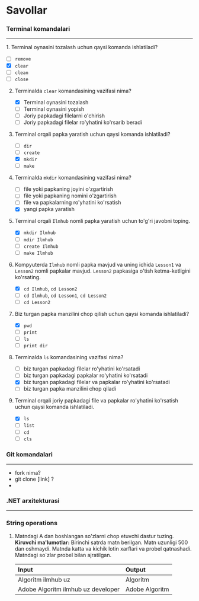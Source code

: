 # Savollar

### Terminal komandalari
<hr>
1. Terminal oynasini tozalash uchun qaysi komanda ishlatiladi?

   - [ ] `remove`
   - [x] `clear`
   - [ ] `clean`
   - [ ] `close`

2. Terminalda `clear` komandasining vazifasi nima?

   - [x] Terminal oynasini tozalash
   - [ ] Terminal oynasini yopish
   - [ ] Joriy papkadagi filelarni o'chirish
   - [ ] Joriy papkadagi filelar ro'yhatini ko'rsarib beradi

3. Terminal orqali papka yaratish uchun qaysi komanda ishlatiladi?

   - [ ] `dir`
   - [ ] `create`
   - [x] `mkdir`
   - [ ] `make`

4. Terminalda `mkdir` komandasining vazifasi nima?
   
   - [ ] file yoki papkaning joyini o'zgartirish
   - [ ] file yoki papkaning nomini o'zgartirish
   - [ ] file va papkalarning ro'yhatini ko'rsatish
   - [x] yangi papka yaratish

5. Terminal orqali `Ilmhub` nomli papka yaratish uchun to'g'ri javobni toping.
   - [x] `mkdir Ilmhub`
   - [ ] `mdir Ilmhub`
   - [ ] `create Ilmhub`
   - [ ] `make Ilmhub`

6. Kompyuterda `Ilmhub` nomli papka mavjud va uning ichida `Lesson1` va `Lesson2` nomli papkalar mavjud. `Lesson2` papkasiga o'tish ketma-ketligini ko'rsating.
   - [x] `cd Ilmhub`, `cd Lesson2`
   - [ ] `cd Ilmhub`, `cd Lesson1`, `cd Lesson2`
   - [ ] `cd Lesson2`

7. Biz turgan papka manzilini chop qilish uchun qaysi komanda ishlatiladi?
   - [x] `pwd`
   - [ ] `print`
   - [ ] `ls`
   - [ ] `print dir`

8. Terminalda `ls` komandasining vazifasi nima?
   - [ ] biz turgan papkadagi filelar ro'yhatini ko'rsatadi
   - [ ] biz turgan papkadagi papkalar ro'yhatini ko'rsatadi
   - [x] biz turgan papkadagi filelar va papkalar ro'yhatini ko'rsatadi
   - [ ] biz turgan papka manzilini chop qiladi

9. Terminal orqali joriy papkadagi file va papkalar ro'yhatini ko'rsatish uchun qaysi komanda ishlatiladi.
   - [x] `ls`
   - [ ] `list`
   - [ ] `cd`
   - [ ] `cls`

### Git komandalari
<hr>

- fork nima?
- git clone [link] ?
- 
### .NET arxitekturasi
<hr>

### String operations
1. Matndagi A dan boshlangan so'zlarni chop etuvchi dastur tuzing. <br>
   <b>Kiruvchi ma'lumotlar:</b> Birinchi satrda 
 matn berilgan. Matn uzunligi 500 dan oshmaydi. Matnda katta va kichik lotin xarflari va probel qatnashadi. Matndagi so`zlar probel bilan ajratilgan.

   | Input | Output |
   | :--- | :--- |
   | Algoritm ilmhub uz | Algoritm |
   | Adobe Algoritm ilmhub uz developer | Adobe Algoritm |